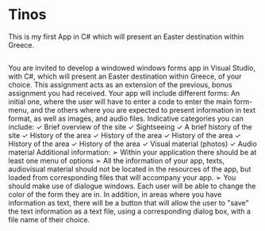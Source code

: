 # Tinos
This is my first App in C# which will present an Easter destination within Greece.
##
You are invited to develop a windowed windows forms app in Visual Studio, with C#, which will present an Easter destination within Greece, of your choice. This assignment acts as an extension of the previous, bonus assignment you had received.
Your app will include different forms: An initial one, where the user will have to enter a code to enter the main form-menu, and the others where you are expected to present information in text format, as well as images, and audio files.
Indicative categories you can include:
✓ Brief overview of the site
✓ Sightseeing
✓ A brief history of the site
✓ History of the area ✓ History of the area ✓ History of the area ✓ History of the area ✓ History of the area
✓ Visual material (photos)
✓ Audio material
Additional information:
➢ Within your application there should be at least one menu of options
➢ All the information of your app, texts, audiovisual material should not be located in the resources of the app, but loaded from corresponding files that will accompany your app.
➢ You should make use of dialogue windows. Each user will be able to change the color of the form they are in. In addition, in areas where you have information as text, there will be a button that will allow the user to "save" the text information as a text file, using a corresponding dialog box, with a file name of their choice.
